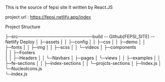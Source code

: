 This is the source of fepsi site
It written by React.JS

project url : https://fepsi.netlify.app/index

Project Structure

├─src────────────────────────build -- Github(FEPSI_SITE) -- Netlify Deploy
│  ├─assets
│  │  ├─config
│  │  ├─css
│  │  ├─demo
│  │  ├─fonts
│  │  ├─img
│  │  ├─scss
│  │  └─videos
│  ├─components  
│  │  ├─Footers    
│  │  ├─Headers
│  │  └─Navbars
│  ├─pages
│  └─views
│     │  ├─examples
│     │  ├─fe-sections
│     │  ├─index-sections
│     │  └─projcts-sections
│     ├─Index.js
│     └─NucleoIcons.js     
└─index.js
